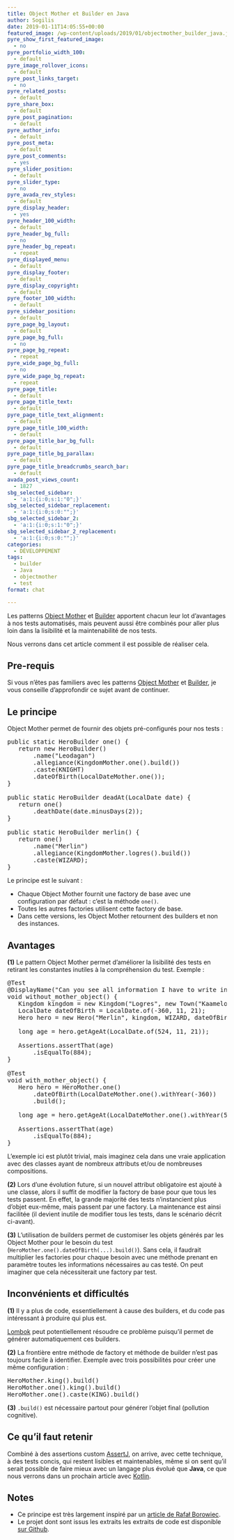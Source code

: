 ```yaml
---
title: Object Mother et Builder en Java
author: Sogilis
date: 2019-01-11T14:05:55+00:00
featured_image: /wp-content/uploads/2019/01/objectmother_builder_java.jpg
pyre_show_first_featured_image:
  - no
pyre_portfolio_width_100:
  - default
pyre_image_rollover_icons:
  - default
pyre_post_links_target:
  - no
pyre_related_posts:
  - default
pyre_share_box:
  - default
pyre_post_pagination:
  - default
pyre_author_info:
  - default
pyre_post_meta:
  - default
pyre_post_comments:
  - yes
pyre_slider_position:
  - default
pyre_slider_type:
  - no
pyre_avada_rev_styles:
  - default
pyre_display_header:
  - yes
pyre_header_100_width:
  - default
pyre_header_bg_full:
  - no
pyre_header_bg_repeat:
  - repeat
pyre_displayed_menu:
  - default
pyre_display_footer:
  - default
pyre_display_copyright:
  - default
pyre_footer_100_width:
  - default
pyre_sidebar_position:
  - default
pyre_page_bg_layout:
  - default
pyre_page_bg_full:
  - no
pyre_page_bg_repeat:
  - repeat
pyre_wide_page_bg_full:
  - no
pyre_wide_page_bg_repeat:
  - repeat
pyre_page_title:
  - default
pyre_page_title_text:
  - default
pyre_page_title_text_alignment:
  - default
pyre_page_title_100_width:
  - default
pyre_page_title_bar_bg_full:
  - default
pyre_page_title_bg_parallax:
  - default
pyre_page_title_breadcrumbs_search_bar:
  - default
avada_post_views_count:
  - 1827
sbg_selected_sidebar:
  - 'a:1:{i:0;s:1:"0";}'
sbg_selected_sidebar_replacement:
  - 'a:1:{i:0;s:0:"";}'
sbg_selected_sidebar_2:
  - 'a:1:{i:0;s:1:"0";}'
sbg_selected_sidebar_2_replacement:
  - 'a:1:{i:0;s:0:"";}'
categories:
  - DÉVELOPPEMENT
tags:
  - builder
  - Java
  - objectmother
  - test
format: chat

---
```

Les patterns [Object Mother][1] et [Builder][2] apportent chacun leur lot d’avantages à nos tests automatisés, mais peuvent aussi être combinés pour aller plus loin dans la lisibilité et la maintenabilité de nos tests.

Nous verrons dans cet article comment il est possible de réaliser cela.

## Pre-requis

Si vous n’êtes pas familiers avec les patterns [Object Mother][1] et [Builder][2], je vous conseille d’approfondir ce sujet avant de continuer.

## Le principe

Object Mother permet de fournir des objets pré-configurés pour nos tests :

<pre class="wp-code-highlight prettyprint">public static HeroBuilder one() {
   return new HeroBuilder()
       .name("Leodagan")
       .allegiance(KingdomMother.one().build())
       .caste(KNIGHT)
       .dateOfBirth(LocalDateMother.one());
}

public static HeroBuilder deadAt(LocalDate date) {
   return one()
       .deathDate(date.minusDays(2));
}

public static HeroBuilder merlin() {
   return one()
       .name("Merlin")
       .allegiance(KingdomMother.logres().build())
       .caste(WIZARD);
}
</pre>

Le principe est le suivant :

  * Chaque Object Mother fournit une factory de base avec une configuration par défaut : c’est la méthode `one()`.
  * Toutes les autres factories utilisent cette factory de base.
  * Dans cette versions, les Object Mother retournent des builders et non des instances.

## Avantages

**(1)** Le pattern Object Mother permet d’améliorer la lisibilité des tests en retirant les constantes inutiles à la compréhension du test. Exemple :

<pre class="wp-code-highlight prettyprint">@Test
@DisplayName("Can you see all information I have to write in order to build a single hero?")
void without_mother_object() {
   Kingdom kingdom = new Kingdom("Logres", new Town("Kaamelott"));
   LocalDate dateOfBirth = LocalDate.of(-360, 11, 21);
   Hero hero = new Hero("Merlin", kingdom, WIZARD, dateOfBirth, null);

   long age = hero.getAgeAt(LocalDate.of(524, 11, 21));

   Assertions.assertThat(age)
       .isEqualTo(884);
}

@Test
void with_mother_object() {
   Hero hero = HeroMother.one()
       .dateOfBirth(LocalDateMother.one().withYear(-360))
       .build();

   long age = hero.getAgeAt(LocalDateMother.one().withYear(524));

   Assertions.assertThat(age)
       .isEqualTo(884);
}
</pre>

L’exemple ici est plutôt trivial, mais imaginez cela dans une vraie application avec des classes ayant de nombreux attributs et/ou de nombreuses compositions.  


**(2)** Lors d’une évolution future, si un nouvel attribut obligatoire est ajouté à une classe, alors il suffit de modifier la factory de base pour que tous les tests passent. En effet, la grande majorité des tests n’instancient plus d’objet eux-même, mais passent par une factory. La maintenance est ainsi facilitée (il devient inutile de modifier tous les tests, dans le scénario décrit ci-avant).  


**(3)** L’utilisation de builders permet de customiser les objets générés par les Object Mother pour le besoin du test (`HeroMother.one().dateOfBirth(...).build()`). Sans cela, il faudrait multiplier les factories pour chaque besoin avec une méthode prenant en paramètre toutes les informations nécessaires au cas testé. On peut imaginer que cela nécessiterait une factory par test.

## Inconvénients et difficultés

**(1)** Il y a plus de code, essentiellement à cause des builders, et du code pas intéressant à produire qui plus est. 

[Lombok][3] peut potentiellement résoudre ce problème puisqu’il permet de générer automatiquement ces builders.  


**(2)** La frontière entre méthode de factory et méthode de builder n’est pas toujours facile à identifier. Exemple avec trois possibilités pour créer une même configuration : 

<pre class="wp-code-highlight prettyprint">HeroMother.king().build()
HeroMother.one().king().build()
HeroMother.one().caste(KING).build()
</pre>

**(3)** `.build()` est nécessaire partout pour générer l&rsquo;objet final (pollution cognitive).  


## Ce qu’il faut retenir

Combiné à des assertions custom [AssertJ][4], on arrive, avec cette technique, à des tests concis, qui restent lisibles et maintenables, même si on sent qu&rsquo;il serait possible de faire mieux avec un langage plus évolué que **Java**, ce que nous verrons dans un prochain article avec [Kotlin][5].

## Notes

  * Ce principe est très largement inspiré par un [article de Rafał Borowiec][6].
  * Le projet dont sont issus les extraits les extraits de code est disponible [sur Github][7].

 [1]: https://martinfowler.com/bliki/ObjectMother.html
 [2]: https://en.wikipedia.org/wiki/Builder_pattern
 [3]: https://projectlombok.org/
 [4]: http://joel-costigliola.github.io/assertj/
 [5]: http://kotlinlang.org/
 [6]: http://blog.codeleak.pl/2014/06/test-data-builders-and-object-mother.html
 [7]: https://github.com/sogilis/motherobject-builder-java-example